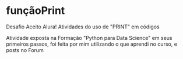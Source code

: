# funçãoPrint
Desafio Aceito Alura! Atividades do uso de "PRINT" em códigos

Atividade exposta na Formação "Python para Data Science" em seus primeiros passos, foi feita por mim utilizando o que aprendi no curso, e posts no Forum 
